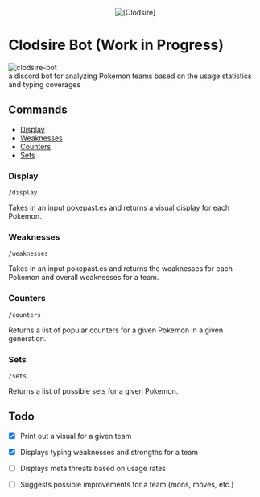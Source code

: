 <p align="center">
    <img alt="[Clodsire]" src="https://editors.dexerto.com/wp-content/uploads/2022/11/13/clodsire-and-wooper-1024x576.jpg">
</p>

# Clodsire Bot (Work in Progress)

<img src="https://cdn.discordapp.com/attachments/912584888148975666/1047806076315254884/image.png" 
alt="clodsire-bot" border="0"> <br>
a discord bot for analyzing Pokemon teams based on the usage statistics and typing coverages

## Commands
* [Display](#display)
* [Weaknesses](#weaknesses)
* [Counters](#counters)
* [Sets](#sets)

### Display
```/display```

Takes in an input pokepast.es and returns a visual display for each Pokemon.

### Weaknesses
```/weaknesses```

Takes in an input pokepast.es and returns the weaknesses for each Pokemon and overall weaknesses for a team.

### Counters
```/counters```

Returns a list of popular counters for a given Pokemon in a given generation.

### Sets
```/sets```

Returns a list of possible sets for a given Pokemon.

## Todo

-   [x] Print out a visual for a given team
-   [x] Displays typing weaknesses and strengths for a team
-   [ ] Displays meta threats based on usage rates
-   [ ] Suggests possible improvements for a team (mons, moves, etc.)


